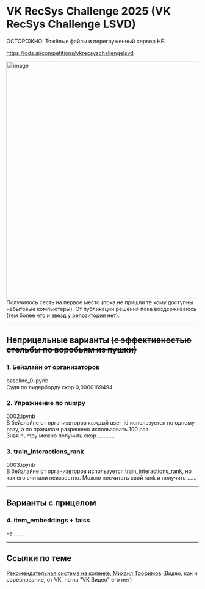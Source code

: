 # VK RecSys Challenge 2025 (VK RecSys Challenge LSVD)
ОСТОРОЖНО! Тяжёлые файлы и перегруженный сервер HF.

https://ods.ai/competitions/vkrecsyschallengelsvd

<img width="1152" height="622" alt="image" src="https://github.com/user-attachments/assets/16deebe7-5f88-4dff-ab7e-eaaac5073c75" />
Получилось сесть на первое место (пока не пришли те кому доступны небытовые компьютеры). От публикации решения пока воздерживаюсь (тем более что и звезд у репозитория нет).

--------------------
## Неприцельные варианты <del>(с эффективностью стельбы по воробьям из пушки)</del>
### 1. Бейзлайн от организаторов
baseline_0.ipynb<br>
Судя по лидерборду скор 0,0000169494	
  
### 2. Упражнение по numpy
0002.ipynb<br>
В бейзлайне от организвторов каждый user_id используется по одному разу, а по правилам разрешено использовать 100 раз.<br>
Зная numpy можно получить скор ...........

### 3. train_interactions_rank
0003.ipynb<br>
В бейзлайне от организвторов используется train_interactions_rank, но как его считали неизвестно. 
Можно посчитать свой rank и получить ......

--------------------
## Варианты с прицелом
### 4. item_embeddings + faiss
на ......

--------------------
## Ссылки по теме
<a href='https://www.youtube.com/watch?v=NlNLtPqlCK0' >Рекомендательная система на коленке, Михаил Трофимов</a> (Видео, как и соревнование, от VK, но на "VK Видео" его нет)
